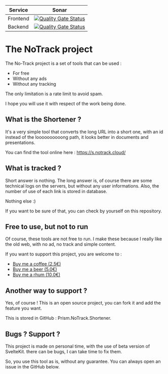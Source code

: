| Service  | Sonar                                                                                                                                                                                                                               |
|----------|-------------------------------------------------------------------------------------------------------------------------------------------------------------------------------------------------------------------------------------|
| Frontend | [![Quality Gate Status](https://sonarcloud.io/api/project_badges/measure?project=prism-be_Prism.NoTrack.Shortener&metric=alert_status)](https://sonarcloud.io/summary/new_code?id=prism-be_Prism.NoTrack.Shortener)                 |
| Backend  | [![Quality Gate Status](https://sonarcloud.io/api/project_badges/measure?project=prism-be_Prism.NoTrack.Shortener.BackEnd&metric=alert_status)](https://sonarcloud.io/summary/new_code?id=prism-be_Prism.NoTrack.Shortener.BackEnd) |

# The NoTrack project
The No-Track project is a set of tools that can be used :
- For free
- Without any ads
- Without any tracking
  
The only limitation is a rate limit to avoid spam.

I hope you will use it with respect of the work being done.

## What is the Shortener ?
It's a very simple tool that converts the long URL into a short one, with an id instead of the loooooooooong path, it looks better in documents and presentations.

You can find the tool online here : https://s.notrack.cloud/

## What is tracked ?
Short answer is nothing. The long answer is, of course there are some technical logs on the servers, but without any user informations.
Also, the number of use of each link is stored in database.

Nothing else :)

If you want to be sure of that, you can check by yourself on this repository.

## Free to use, but not to run
Of course, these tools are not free to run. I make these because I really like the old web, with no ad, no track and simple content.

If you want to support this project, you are welcome to :

- [Buy me a coffee (2.5€)](https://buy.stripe.com/fZe29I2zJ1co9peaEE)
- [Buy me a beer (5.0€)](https://buy.stripe.com/fZebKi7U38EQ9peeUV)
- [Buy me a rhum (10.0€)](https://buy.stripe.com/14k7u23DNcV69pe28a)

## Another way to support ?
Yes, of course ! This is an open source project, you can fork it and add the feature you want.

This is stored in GitHub : Prism.NoTrack.Shortener.

## Bugs ? Support ?
This project is made on personal time, with the use of beta version of SvelteKit. there can be bugs, I can take time to fix them.

So, you use this tool as is, without any guarantee. You can always open an issue in the GitHub below.
